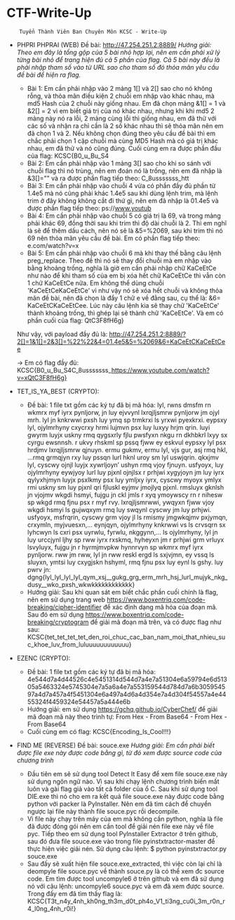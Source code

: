 # CTF-Write-Up

        Tuyển Thành Viên Ban Chuyên Môn KCSC - Write-Up
    
    
* PHPRI PHPRAI (WEB)
    Đề bài: http://47.254.251.2:8889/
  *Hướng giải: Theo em đây là tổng gộp của 5 bài nhỏ hợp lại, nên em cần phải xử lý từng bài nhỏ để trang hiện đủ cả 5 phần của flag.*
  *Cả 5 bài này đều là phải nhập tham số vào từ URL sao cho tham số đó thỏa mãn yêu cầu đề bài để hiện ra flag.*
  - Bài 1: Em cần phải nhập vào 2 mảng 1[] và 2[] sao cho nó không rỗng, và thỏa mãn điều kiện 2 chuỗi em nhập vào khác nhau, mà md5 Hash của 2 chuỗi này giống nhau. Em đã chọn mảng &1[] = 1 và &2[] = 2 vì em biết giá trị của nó khác nhau, nhưng khi khi md5 2 mảng này nó ra lỗi, 2 mảng cùng lỗi thì giống nhau, em đã thử với các số và nhận ra chỉ cần là 2 số khác nhau thì sẽ thỏa mãn nên em đã chọn 1 và 2. Nếu không chọn đúng theo yêu cầu đề bài thì em chắc phải chọn 1 cặp chuỗi mà cùng MD5 Hash mà có giá trị khác nhau, em đã thử và nó cũng đúng. Cuối cùng em ra được phần đầu của flag: KCSC{B0_u_Bu_S4
  - Bài 2: Em cần phải nhập vào 1 mảng 3[] sao cho khi so sánh với chuỗi flag thì nó trùng, nên em đoán nó là trống, nên em đã nhập là &3[]="" và ra được phần flag tiếp theo: C_8usssssss_htt
  - Bài 3: Em cần phải nhập vào chuỗi 4 vừa có phần đầy đủ phần từ 1.4e5 mà nó cũng phải khác 1.4e5 sau khi dùng lệnh trim, mà lệnh trim ở đây không không cắt đi thứ gì, nên em đã nhập là 01.4e5 và được phần flag tiếp theo: ps://www.youtub
  - Bài 4: Em cần phải nhập vào chuỗi 5 có giá trị là 69, và trong mảng phải khác 69, đồng thời sau khi trim thì độ dài chuỗi là 2. Thì em nghĩ là sẽ để thêm dấu cách, nên nó sẽ là &5=%2069, sau khi trim thì nó 69 nên thỏa mãn yêu cầu đề bài. Em có phần flag tiếp theo: e.com/watch?v=x
  - Bài 5: Em cần phải nhập vào chuỗi 6 mà khi thay thế bằng câu lệnh preg_replace. Theo đề thì nó sẽ thay đổi chuỗi mà em nhập vào bằng khoảng trống, nghĩa là giờ em cần phải nhập chữ KaCeEtCe như nào để khi tham số của em bị xóa hết chữ KaCeEtCe thì vẫn còn 1 chữ KaCeEtCe nữa. Em không thể dùng chuỗi 'KaCeEtCeKaCeEtCe' vì như vậy nó sẽ xóa hết chuỗi và không thỏa mãn đề bài, nên đã chọn là đẩy 1 chữ e về đằng sau, cụ thể là: &6= KaCeEtCKaCeEtCee. Lúc này câu lệnh kia sẽ thay chữ 'KaCeEtCe' thành khoảng trống, thì ghép lại sẽ thành chữ 'KaCeEtCe'. Và em có phần cuối của flag: QtC3F8fH6g} 
  
  Như vậy, với payload đầy đủ là: http://47.254.251.2:8889/?2[]=1&1[]=2&3[]=%22%22&4=01.4e5&5=%2069&6=KaCeEtCKaCeEtCee
    
  -> Em có flag đầy đủ: KCSC{B0_u_Bu_S4C_8usssssss_https://www.youtube.com/watch?v=xQtC3F8fH6g}
  
  
* TET_IS_YA_BEST (CRYPTO):
   - Đề bài: 1 file txt gồm các ký tự đã bị mã hóa: lyl, rwns dmsfm rn wkmrx myf iyrx pynljorw, jn luy ejvvynl lxrqjljsmrw pynljorw jm ojyl mrh. lyl jn knkrwwi pxsh luy ymq sp trmkrxi ls yrxwi pyexkrxi. eypsxy lyl, ojylmrhyny cxycrxy hrmi lujmvn psx luy luxyy hrjm qrin. luyi gwyrm luyjx uskny rmq qygsxrly fjlu pwsfyxn nkgu rn dkhbkrl lxyy sx cyrgu ewsnnsh. r ukvy rhskml sp pssq fjww ey eskvul eypsxy lyl psx hrdjmv lxrqjljsmrw qjnuyn. ermu gukmv, ermu lyl, vjs gur, asj rmq hkl, …rmq grmqjyn rxy luy pssqn lurl hknl uroy sm lyl uswjqrin. qkxjmv lyl, cyscwy ojnjl luyjx xywrljoyn’ ushyn rmq vjoy fjnuyn. usfyoyx, luy ojylmrhyny eywjyoy lurl luy pjxnl ojnjlsx r prhjwi xygyjoyn jm luy iyrx qylyxhjmyn luyjx psxlkmy psx luy ymljxy iyrx, cyscwy myoyx ymlyx rmi uskny sm luy pjxnl qri fjluskl eyjmv jmojlyq pjxnl. rmsluyx gknlsh jn vjojmv wkgdi hsmyi, fujgu jn ckl jmls r xyq ymoywscy rn r nihesw sp wkgd rmq fjnu psx r myf rvy. lxrqjljsmrwwi, ywqyxn fjww vjoy wkgdi hsmyi ls gujwqxym rmq luy swqynl cyscwy jm luy prhjwi. usfyoyx, msfrqrin, cyscwy grm vjoy jl ls rmismy jmgwkqjmv pxjymqn, crxymln, myjvuesxn,… eynjqyn, ojylmrhyny knkrwwi vs ls crvsqrn sx lyhcwyn ls cxri psx uyrwlu, fyrwlu, nkggynn,… ls ojylmrhyny, lyl jn luy urccjynl ljhy sp rww iyrx rxskmq, hyheyxn jm r prhjwi grm vrluyx lsvyluyx, fujgu jn r hyrmjmvpkw hynnrvyn sp wkmrx myf iyrx pynljorw. rww jm rww, lyl jn rww reskl ergd ls sxjvjmn, ey vssq ls sluyxn, ymtsi luy cxygjskn hshyml, rmq fjnu psx luy eynl ls gshy. luy pwrv jn: dgng{lyl_lyl_lyl_lyl_qym_xsj__gukg_grg_erm_mrh_hsj_lurl_mujyk_nkg_dusy__wko_pxsh_wkwkkkkkkkkkkkk}
   - Hướng giải: Sau khi quan sát em biết chắc phần cuối chính là flag, nên em sử dụng trang web https://www.boxentriq.com/code-breaking/cipher-identifier để xác định dạng mã hóa của đoạn mã. Sau đó em sử dụng https://www.boxentriq.com/code-breaking/cryptogram để giải mã đoạn mã trên, và có được flag như sau:
        KCSC{tet_tet_tet_tet_den_roi_chuc_cac_ban_nam_moi_that_nhieu_suc_khoe_luv_from_luluuuuuuuuuuuu}
   

* EZENC (CRYPTO):
   - Đề bài:  1 file txt gồm các ký tự đã bị mã hóa: 4e544d7a4d44526c4e5451314d544d7a4e7a51304e6a59794e6d51305a5463324e5745304e7a5a6a4e7a553159544d784d7a6b305954597a4d7a457a4f5451304e6a497a4d6a4d354e7a4d304f54557a4e4455324f4459324e54457a5a444e6b
   - Hướng giải: em sử dụng https://gchq.github.io/CyberChef/ để giải mã đoạn mã này theo trình tự: From Hex - From Base64 - From Hex - From Base64
   - Cuối cùng em có flag: KCSC{Encoding_Is_Cool!!!}

* FIND ME (REVERSE)
   Đề bài: souce.exe
   *Hướng giải: Em cần phải biết được file exe này được code bằng gì, từ đó xem được source code của chương trình*
   - Đầu tiên em sẽ sử dụng tool Detect It Easy để xem file souce.exe này sử dụng ngôn ngữ nào. Vì sau khi chạy lệnh chương trình biến mất luôn và gài flag giả vào tất cả folder của ổ C. Sau khi sử dụng tool DIE.exe thì nó cho em ra kết quả file souce.exe này được code bằng python với packer là PyInstaller. Nên em đã tìm cách để chuyển ngược lại file này thành file souce.pyc rồi decompile. 
   - Vì file này chạy trên máy của em mà không cần python, nghĩa là file đã được đóng gói nên em cần tool để giải nén file exe này về file pyc. Tiếp theo em sử dụng tool PyInstaller Extractor ở trên github, sau đó đưa file souce.exe vào trong file pyinstxtractor-master để thực hiện việc giải nén. Sử dụng câu lệnh:               $ python pyinstxtractor.py souce.exe
   - Sau đấy sẽ xuất hiện file souce.exe_extracted, thì việc còn lại chỉ là deompyle file souce.pyc về thành souce.py là có thể xem đc source code. Em tìm được tool uncompyle6 ở trên github và em đã sử dụng nó với câu lệnh: uncompyle6 souce.pyc và em đã xem được source. Trong đấy em đã tìm thấy flag là:                        KCSC{T3t_n4y_4nh_kh0ng_th3m_d0t_ph4o_V1_ti3ng_cu0i_3m_r0n_r4_l0ng_4nh_r0i!}
   
   
